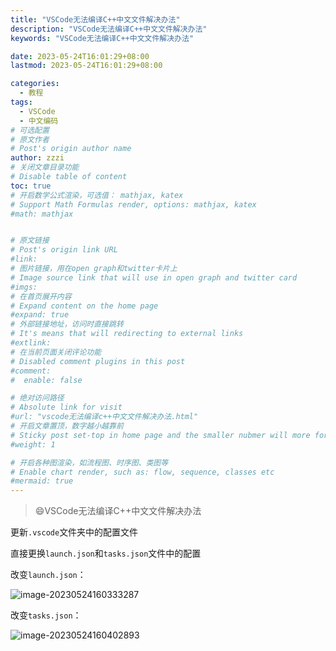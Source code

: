 ```yaml
---
title: "VSCode无法编译C++中文文件解决办法"
description: "VSCode无法编译C++中文文件解决办法"
keywords: "VSCode无法编译C++中文文件解决办法"

date: 2023-05-24T16:01:29+08:00
lastmod: 2023-05-24T16:01:29+08:00

categories:
  - 教程
tags:
  - VSCode
  - 中文编码
# 可选配置
# 原文作者
# Post's origin author name
author: zzzi
# 关闭文章目录功能
# Disable table of content
toc: true
# 开启数学公式渲染，可选值： mathjax, katex
# Support Math Formulas render, options: mathjax, katex
#math: mathjax


# 原文链接
# Post's origin link URL
#link:
# 图片链接，用在open graph和twitter卡片上
# Image source link that will use in open graph and twitter card
#imgs:
# 在首页展开内容
# Expand content on the home page
#expand: true
# 外部链接地址，访问时直接跳转
# It's means that will redirecting to external links
#extlink:
# 在当前页面关闭评论功能
# Disabled comment plugins in this post
#comment:
#  enable: false

# 绝对访问路径
# Absolute link for visit
#url: "vscode无法编译c++中文文件解决办法.html"
# 开启文章置顶，数字越小越靠前
# Sticky post set-top in home page and the smaller nubmer will more forward.
#weight: 1

# 开启各种图渲染，如流程图、时序图、类图等
# Enable chart render, such as: flow, sequence, classes etc
#mermaid: true
---
```


> :smile:VSCode无法编译C++中文文件解决办法

更新`.vscode`文件夹中的配置文件

<!--more-->

直接更换`launch.json`和`tasks.json`文件中的配置

改变`launch.json`：

![image-20230524160333287](https://zzzi-img-1313100942.cos.ap-beijing.myqcloud.com/img/202305241603341.png)

改变`tasks.json`：

![image-20230524160402893](https://zzzi-img-1313100942.cos.ap-beijing.myqcloud.com/img/202305241604944.png)
